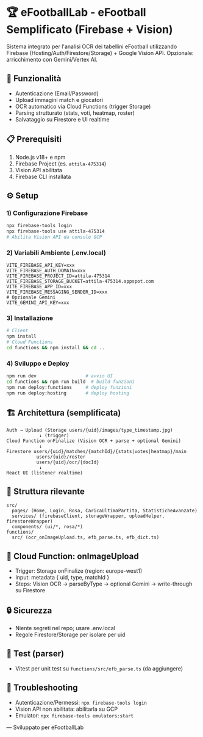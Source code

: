 # 🏆 eFootballLab - eFootball Semplificato (Firebase + Vision)

Sistema integrato per l'analisi OCR dei tabellini eFootball utilizzando Firebase (Hosting/Auth/Firestore/Storage) + Google Vision API. Opzionale: arricchimento con Gemini/Vertex AI.

## 🚀 Funzionalità
- Autenticazione (Email/Password)
- Upload immagini match e giocatori
- OCR automatico via Cloud Functions (trigger Storage)
- Parsing strutturato (stats, voti, heatmap, roster)
- Salvataggio su Firestore e UI realtime

## 📋 Prerequisiti
1. Node.js v18+ e npm
2. Firebase Project (es. `attila-475314`)
3. Vision API abilitata
4. Firebase CLI installata

## ⚙️ Setup
### 1) Configurazione Firebase
```bash
npx firebase-tools login
npx firebase-tools use attila-475314
# Abilita Vision API da console GCP
```

### 2) Variabili Ambiente (.env.local)
```env
VITE_FIREBASE_API_KEY=xxx
VITE_FIREBASE_AUTH_DOMAIN=xxx
VITE_FIREBASE_PROJECT_ID=attila-475314
VITE_FIREBASE_STORAGE_BUCKET=attila-475314.appspot.com
VITE_FIREBASE_APP_ID=xxx
VITE_FIREBASE_MESSAGING_SENDER_ID=xxx
# Opzionale Gemini
VITE_GEMINI_API_KEY=xxx
```

### 3) Installazione
```bash
# Client
npm install
# Cloud Functions
cd functions && npm install && cd ..
```

### 4) Sviluppo e Deploy
```bash
npm run dev                  # avvio UI
cd functions && npm run build  # build funzioni
npm run deploy:functions     # deploy funzioni
npm run deploy:hosting       # deploy hosting
```

## 🏗️ Architettura (semplificata)
```
Auth → Upload (Storage users/{uid}/images/type_timestamp.jpg)
            ↓ (trigger)
Cloud Function onFinalize (Vision OCR + parse + optional Gemini)
            ↓
Firestore users/{uid}/matches/{matchId}/{stats|votes|heatmap}/main
           users/{uid}/roster
           users/{uid}/ocr/{docId}
            ↓
React UI (listener realtime)
```

## 📁 Struttura rilevante
```
src/
  pages/ (Home, Login, Rosa, CaricaUltimaPartita, StatisticheAvanzate)
  services/ (firebaseClient, storageWrapper, uploadHelper, firestoreWrapper)
  components/ (ui/*, rosa/*)
functions/
  src/ (ocr_onImageUpload.ts, efb_parse.ts, efb_dict.ts)
```

## 🔧 Cloud Function: onImageUpload
- Trigger: Storage onFinalize (region: europe-west1)
- Input: metadata { uid, type, matchId }
- Steps: Vision OCR → parseByType → optional Gemini → write-through su Firestore

## 🔒 Sicurezza
- Niente segreti nel repo; usare .env.local
- Regole Firestore/Storage per isolare per uid

## 🧪 Test (parser)
- Vitest per unit test su `functions/src/efb_parse.ts` (da aggiungere)

## 🚨 Troubleshooting
- Autenticazione/Permessi: `npx firebase-tools login`
- Vision API non abilitata: abilitarla su GCP
- Emulator: `npx firebase-tools emulators:start`

—
Sviluppato per eFootballLab